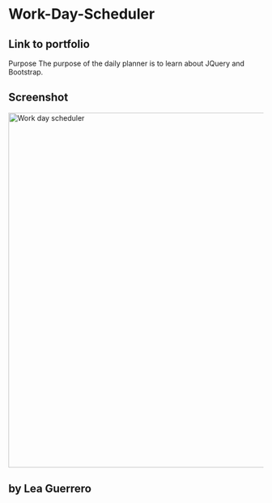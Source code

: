 # Work-Day-Scheduler

## Link to portfolio


Purpose
The purpose of the daily planner is to learn about JQuery and Bootstrap.

## Screenshot

<img width="701" alt="Work day scheduler" src="https://user-images.githubusercontent.com/97196262/157777289-75556c92-e710-4dee-a474-54c81fdcd8e6.png">

## by Lea Guerrero

